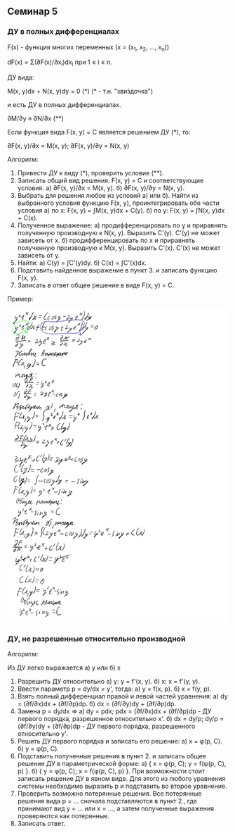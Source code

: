 ## Семинар 5

### ДУ в полных дифференциалах

F(x) - функция многих переменных (x = (x<sub>1</sub>, x<sub>2</sub>, ..., x<sub>n</sub>))

dF(x) = <a>&Sigma;(&part;F(x)/&part;x<sub>i</sub>)dx<sub>i</sub> при 1 &le; i &le; n</a>.

ДУ вида:

M(x, y)dx + N(x, y)dy = 0 (\*) (* - т.н. <a>"зви&#769;здочка"</a>)

и есть ДУ в полных дифференциалах.

<a>&part;M/&part;y &equiv; &part;N/&part;x</a> (\*\*)

Если функция вида F(x, y) = C является решением ДУ (\*), то:

<a>&part;F(x, y)/&part;x</a> = M(x, y); <a>&part;F(x, y)/&part;y</a> = N(x, y)

Алгоритм:

1. Привести ДУ к виду (\*), проверить условие (\*\*).
2. Записать общий вид решения: F(x, y) = C и соответствующие условия.
    а) <a>&part;F(x, y)/&part;x</a> = M(x, y).
    б) <a>&part;F(x, y)/&part;y</a> = N(x, y).
3. Выбрать для решения любое из условий а) или б). Найти из выбранного условия функцию F(x, y), проинтегрировать обе части условия
    а) по x: F(x, y) = <a>&int;M(x, y)dx + C(y)</a>.
    б) по y: F(x, y) = <a>&int;N(x, y)dx + C(x)</a>.
4. Полученное выражение:
	а) продифференцировать по y и приравнять полученную производную к N(x, y). Выразить C'(y). C'(y) не может зависеть от x.
	б) продифференцировать по x и приравнять полученную производную к M(x, y). Выразить C'(x). C'(x) не может зависеть от y.
5. Найти:
	а) C(y) = <a>&int;C'(y)dy</a>.
	б) C(x) = <a>&int;C'(x)dx</a>.
6. Подставить найденное выражение в пункт 3. и записать функцию F(x, y).
7. Записать в ответ общее решение в виде F(x, y) = C.

Пример:

<img src=source-figures/sem5-1.png>

### ДУ, не разрешенные относительно производной

Алгоритм:

Из ДУ легко выражается a) y или б) x

1. Разрешить ДУ относительно а) y: y = f'(x, y). б) x: x = f'(y, y).
2. Ввести параметр p = dy/dx = y', тогда: а) y = f(x, p). б) x = f(y, p).
3. Взять полный дифференциал правой и левой частей уравнения: а) dy = <a>(&part;f/&part;x)dx + (&part;f/&part;p)dp</a>. б) dx = <a>(&part;f/&part;y)dy + (&part;f/&part;p)dp</a>.
4. Замена p = dy/dx => а) dy = pdx; pdx = <a>(&part;f/&part;x)dx + (&part;f/&part;p)dp</a> - ДУ первого порядка, разрешенное относительно x'. б) dx = dy/p; dy/p = <a>(&part;f/&part;y)dy + (&part;f/&part;p)dp</a> - ДУ первого порядка, разрешенного относительно y'.
5. Решить ДУ первого порядка и записать его решение: а) x = <a>&phi;(p, C)</a>. б) y = <a>&phi;(p, C)</a>.
6. Подставить полученные решения в пункт 2. и записать общее решение ДУ в параметрической форме: а) { x = <a>&phi;(p, C)</a>; y = f(<a>&phi;(p, C)</a>, p) }. б) { y = <a>&phi;(p, C)</a>; x = f(<a>&phi;(p, C)</a>, p) }. При возможности стоит записать решение ДУ в явном виде. Для этого из любого уравнения системы необходимо выразить p и подставить во второе уравнение.
7. Проверить возможно потерянные решения. Все потерянные решения вида p = ... сначала подставляются в пункт 2., где принимают вид y = ... или x = ..., а затем полученные выражения проверяются как потерянные.
8. Записать ответ.
